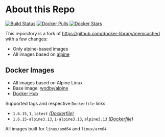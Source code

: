 # About this Repo

[![Build Status](https://github.com/wodby/base-memcached/workflows/Build%20docker%20image/badge.svg)](https://github.com/wodby/base-memcached/actions)
[![Docker Pulls](https://img.shields.io/docker/pulls/wodby/base-memcached.svg)](https://hub.docker.com/r/wodby/base-memcached)
[![Docker Stars](https://img.shields.io/docker/stars/wodby/base-memcached.svg)](https://hub.docker.com/r/wodby/base-memcached)

This repository is a fork of https://github.com/docker-library/memcached with a few changes:

* Only alpine-based images
* All images based on [alpine](https://github.com/wodby/alpine) 

## Docker Images

* All images based on Alpine Linux
* Base image: [wodby/alpine](https://github.com/wodby/alpine)
* [Docker Hub](https://hub.docker.com/r/wodby/base-memcached)

Supported tags and respective `Dockerfile` links:

* `1.6.15`, `1`, `latest` [_(Dockerfile)_](https://github.com/wodby/base-memcached/tree/master/2.4/alpine/Dockerfile.wodby)
* `1.6.15-alpine3.13`, `1-alpine3.13`, `alpine3.13` [_(Dockerfile)_](https://github.com/wodby/base-memcached/tree/master/2.4/alpine/Dockerfile.wodby)

All images built for `linux/amd64` and `linux/arm64`
